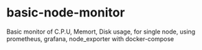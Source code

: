 # basic-node-monitor
Basic monitor of C.P.U, Memort, Disk usage, for single node, using prometheus, grafana, node_exporter with docker-compose
